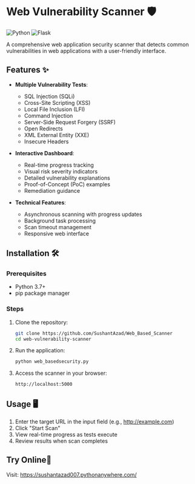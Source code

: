 # Web Vulnerability Scanner 🛡️

![Python](https://img.shields.io/badge/python-3.7+-blue.svg)
![Flask](https://img.shields.io/badge/flask-2.0+-green.svg)

A comprehensive web application security scanner that detects common vulnerabilities in web applications with a user-friendly interface.

## Features ✨

- **Multiple Vulnerability Tests**:
  - SQL Injection (SQLi)
  - Cross-Site Scripting (XSS)
  - Local File Inclusion (LFI)
  - Command Injection
  - Server-Side Request Forgery (SSRF)
  - Open Redirects
  - XML External Entity (XXE)
  - Insecure Headers

- **Interactive Dashboard**:
  - Real-time progress tracking
  - Visual risk severity indicators
  - Detailed vulnerability explanations
  - Proof-of-Concept (PoC) examples
  - Remediation guidance

- **Technical Features**:
  - Asynchronous scanning with progress updates
  - Background task processing
  - Scan timeout management
  - Responsive web interface

## Installation 🛠️

### Prerequisites
- Python 3.7+
- pip package manager

### Steps
1. Clone the repository:
   ```bash
   git clone https://github.com/SushantAzad/Web_Based_Scanner
   cd web-vulnerability-scanner
2. Run the application:
   ```bash
   python web_basedsecurity.py
3. Access the scanner in your browser:
   ```bash
   http://localhost:5000

## Usage 🖥️
1. Enter the target URL in the input field (e.g., http://example.com)
2. Click "Start Scan"
3. View real-time progress as tests execute
4. Review results when scan completes

## Try Online📱
Visit: https://sushantazad007.pythonanywhere.com/
